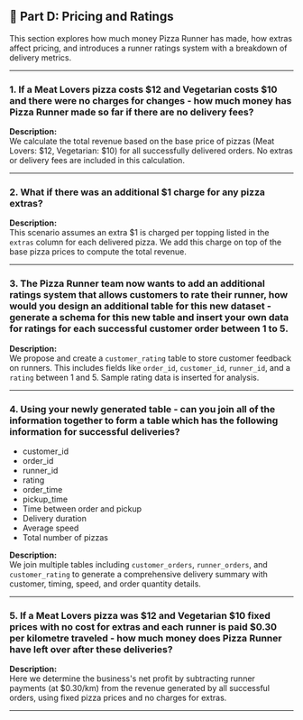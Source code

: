 ## 🍕 Part D: Pricing and Ratings

This section explores how much money Pizza Runner has made, how extras affect pricing, and introduces a runner ratings system with a breakdown of delivery metrics.

---

###  1. If a Meat Lovers pizza costs $12 and Vegetarian costs $10 and there were no charges for changes - how much money has Pizza Runner made so far if there are no delivery fees?

**Description:**  
We calculate the total revenue based on the base price of pizzas (Meat Lovers: $12, Vegetarian: $10) for all successfully delivered orders. No extras or delivery fees are included in this calculation.

---

### 2. What if there was an additional $1 charge for any pizza extras?

**Description:**  
This scenario assumes an extra $1 is charged per topping listed in the `extras` column for each delivered pizza. We add this charge on top of the base pizza prices to compute the total revenue.

---

### 3. The Pizza Runner team now wants to add an additional ratings system that allows customers to rate their runner, how would you design an additional table for this new dataset - generate a schema for this new table and insert your own data for ratings for each successful customer order between 1 to 5.

**Description:**  
We propose and create a `customer_rating` table to store customer feedback on runners. This includes fields like `order_id`, `customer_id`, `runner_id`, and a `rating` between 1 and 5. Sample rating data is inserted for analysis.

---

### 4. Using your newly generated table - can you join all of the information together to form a table which has the following information for successful deliveries?
- customer_id  
- order_id  
- runner_id  
- rating  
- order_time  
- pickup_time  
- Time between order and pickup  
- Delivery duration  
- Average speed  
- Total number of pizzas

**Description:**  
We join multiple tables including `customer_orders`, `runner_orders`, and `customer_rating` to generate a comprehensive delivery summary with customer, timing, speed, and order quantity details.

---

###  5. If a Meat Lovers pizza was $12 and Vegetarian $10 fixed prices with no cost for extras and each runner is paid $0.30 per kilometre traveled - how much money does Pizza Runner have left over after these deliveries?

**Description:**  
Here we determine the business's net profit by subtracting runner payments (at $0.30/km) from the revenue generated by all successful orders, using fixed pizza prices and no charges for extras.

---
